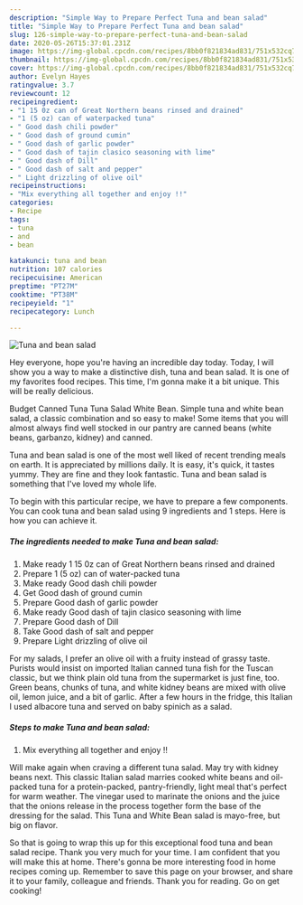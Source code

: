 ```yaml
---
description: "Simple Way to Prepare Perfect Tuna and bean salad"
title: "Simple Way to Prepare Perfect Tuna and bean salad"
slug: 126-simple-way-to-prepare-perfect-tuna-and-bean-salad
date: 2020-05-26T15:37:01.231Z
image: https://img-global.cpcdn.com/recipes/8bb0f821834ad831/751x532cq70/tuna-and-bean-salad-recipe-main-photo.jpg
thumbnail: https://img-global.cpcdn.com/recipes/8bb0f821834ad831/751x532cq70/tuna-and-bean-salad-recipe-main-photo.jpg
cover: https://img-global.cpcdn.com/recipes/8bb0f821834ad831/751x532cq70/tuna-and-bean-salad-recipe-main-photo.jpg
author: Evelyn Hayes
ratingvalue: 3.7
reviewcount: 12
recipeingredient:
- "1 15 0z can of Great Northern beans rinsed and drained"
- "1 (5 oz) can of waterpacked tuna"
- " Good dash chili powder"
- " Good dash of ground cumin"
- " Good dash of garlic powder"
- " Good dash of tajin clasico seasoning with lime"
- " Good dash of Dill"
- " Good dash of salt and pepper"
- " Light drizzling of olive oil"
recipeinstructions:
- "Mix everything all together and enjoy !!"
categories:
- Recipe
tags:
- tuna
- and
- bean

katakunci: tuna and bean 
nutrition: 107 calories
recipecuisine: American
preptime: "PT27M"
cooktime: "PT38M"
recipeyield: "1"
recipecategory: Lunch

---
```



![Tuna and bean salad](https://img-global.cpcdn.com/recipes/8bb0f821834ad831/751x532cq70/tuna-and-bean-salad-recipe-main-photo.jpg)

Hey everyone, hope you're having an incredible day today. Today, I will show you a way to make a distinctive dish, tuna and bean salad. It is one of my favorites food recipes. This time, I'm gonna make it a bit unique. This will be really delicious.

Budget Canned Tuna Tuna Salad White Bean. Simple tuna and white bean salad, a classic combination and so easy to make! Some items that you will almost always find well stocked in our pantry are canned beans (white beans, garbanzo, kidney) and canned.

Tuna and bean salad is one of the most well liked of recent trending meals on earth. It is appreciated by millions daily. It is easy, it's quick, it tastes yummy. They are fine and they look fantastic. Tuna and bean salad is something that I've loved my whole life.


To begin with this particular recipe, we have to prepare a few components. You can cook tuna and bean salad using 9 ingredients and 1 steps. Here is how you can achieve it.

<!--inarticleads1-->

##### The ingredients needed to make Tuna and bean salad:

1. Make ready 1 15 0z can of Great Northern beans rinsed and drained
1. Prepare 1 (5 oz) can of water-packed tuna
1. Make ready  Good dash chili powder
1. Get  Good dash of ground cumin
1. Prepare  Good dash of garlic powder
1. Make ready  Good dash of tajin clasico seasoning with lime
1. Prepare  Good dash of Dill
1. Take  Good dash of salt and pepper
1. Prepare  Light drizzling of olive oil


For my salads, I prefer an olive oil with a fruity instead of grassy taste. Purists would insist on imported Italian canned tuna fish for the Tuscan classic, but we think plain old tuna from the supermarket is just fine, too. Green beans, chunks of tuna, and white kidney beans are mixed with olive oil, lemon juice, and a bit of garlic. After a few hours in the fridge, this Italian I used albacore tuna and served on baby spinich as a salad. 

<!--inarticleads2-->

##### Steps to make Tuna and bean salad:

1. Mix everything all together and enjoy !!


Will make again when craving a different tuna salad. May try with kidney beans next. This classic Italian salad marries cooked white beans and oil-packed tuna for a protein-packed, pantry-friendly, light meal that&#39;s perfect for warm weather. The vinegar used to marinate the onions and the juice that the onions release in the process together form the base of the dressing for the salad. This Tuna and White Bean salad is mayo-free, but big on flavor. 

So that is going to wrap this up for this exceptional food tuna and bean salad recipe. Thank you very much for your time. I am confident that you will make this at home. There's gonna be more interesting food in home recipes coming up. Remember to save this page on your browser, and share it to your family, colleague and friends. Thank you for reading. Go on get cooking!
